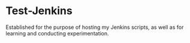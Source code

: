 # Test-Jenkins
 Established for the purpose of hosting my Jenkins scripts, as well as for learning and conducting experimentation.
